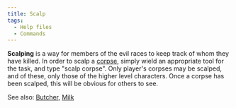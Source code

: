 ```yaml
---
title: Scalp
tags:
  - Help files
  - Commands
---
```

**Scalping** is a way for members of the evil races to keep track of
whom they have killed. In order to scalp a [corpse](corpse "wikilink"),
simply wield an appropriate tool for the task, and type "scalp corpse".
Only player's corpses may be scalped, and of these, only those of the
higher level characters. Once a corpse has been scalped, this will be
obvious for others to see.

See also: [Butcher](Butcher "wikilink"), [Milk](Milk "wikilink")
